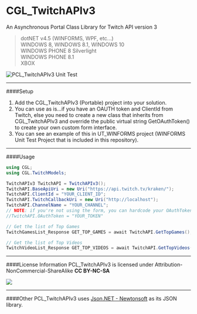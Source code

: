 
# CGL_TwitchAPIv3
An Asynchronous Portal Class Library for Twitch API version 3

>dotNET v4.5 (WINFORMS, WPF, etc...)<br>
>WINDOWS 8, WINDOWS 8.1, WINDOWS 10<br>
>WINDOWS PHONE 8 Silverlight<br>
>WINDOWS PHONE 8.1<br> 
>XBOX<br> 

<img src="http://i.imgur.com/SslrEi2.png" alt="PCL_TwitchAPIv3 Unit Test">


---

####Setup

1. Add the CGL_TwitchAPIv3 (Portable) project into your solution.
2. You can use as is...if you have an OAUTH token and ClientId from Twitch, else you need to create a new class that inherits from CGL_TwitchAPIv3 and override the public virtual string GetOAuthToken() to create your own custom form interface.
3. You can see an example of this in UT_WINFORMS project (WINFORMS Unit Test Project that is included in this repository).

---

####Usage

```C#
using CGL;
using CGL.TwitchModels;

TwitchAPIv3 TwitchAPI = TwitchAPIv3();
TwitchAPI.BaseApiUri = new Uri("https://api.twitch.tv/kraken/");
TwitchAPI.ClientId = "YOUR_CLIENT_ID";
TwitchAPI.TwitchCallbackUri = new Uri("http://localhost");
TwitchAPI.ChannelName = "YOUR_CHANNEL";
// NOTE: if you're not using the form, you can hardcode your OAuthToken here
//TwitchAPI.OAuthToken = "YOUR_TOKEN"

// Get the list of Top Games
TwitchGamesList_Response GET_TOP_GAMES = await TwitchAPI.GetTopGames();

// Get the list of Top Videos
TwitchVideoList_Response GET_TOP_VIDEOS = await TwitchAPI.GetTopVideos();
```

---

####License Information
PCL_TwitchAPIv3 is licensed under Attribution-NonCommercial-ShareAlike **CC BY-NC-SA**

<a href="https://creativecommons.org/licenses/by-nc-sa/4.0/"><img src="https://licensebuttons.net/l/by-nc-sa/3.0/88x31.png"></a>

---

####Other
PCL_TwitchAPIv3 uses <a href="http://www.newtonsoft.com/json">Json.NET - Newtonsoft</a> as its JSON library.





